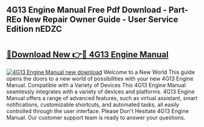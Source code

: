 ## 4G13 Engine Manual Free Pdf Download - Part-REo New Repair Owner Guide - User Service Edition nEDZC

# <h2><a href="http://bc50742.oget.top/?id=4G13+Engine+Manual">🔗Download New 👉🔴 4G13 Engine Manual</a></h2>

[![4G13 Engine Manual new download](https://i.imgur.com/5g1atiW.png)](http://bc50742.oget.top/?id=4G13+Engine+Manual)
Welcome to a New World This guide opens the doors to a new world of possibilities with your new 4G13 Engine Manual. Compatible with a Variety of Devices This 4G13 Engine Manual seamlessly integrates with a variety of devices and platforms. 4G13 Engine Manual offers a range of advanced features, such as virtual assistant, smart notifications, customizable shortcuts, and automated tasks, all easily controlled through the user interface. Please Don't Hesitate 4G13 Engine Manual. Our customer support team is ready to answer your questions.
